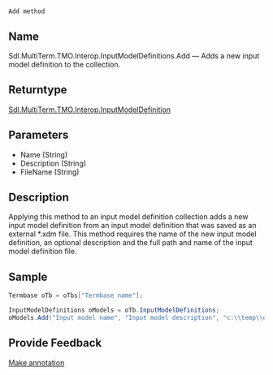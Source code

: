 

# 
    Add method



## Name

Sdl.MultiTerm.TMO.Interop.InputModelDefinitions.Add —          Adds a new input model definition to the collection.



## Returntype

[Sdl.MultiTerm.TMO.Interop.InputModelDefinition](Sdl.MultiTerm.TMO.Interop.InputModelDefinition.html)



## Parameters

* Name (String)
* Description (String)
* FileName (String)




## Description



Applying this method to an input model definition collection adds a new input model definition from an input model definition that was saved as an external \*.xdm file. This method requires the name of the new input model definition, an optional description and the full path and name of the input model definition file.



## Sample


```cs
Termbase oTb = oTbs["Termbase name"];

InputModelDefinitions oModels = oTb.InputModelDefinitions;
oModels.Add("Input model name", "Input model description", "c:\\temp\\def_model.xdm");
```



## Provide Feedback

[Make annotation](mailto:sdk-feedback@sdl.com&amp;subject=Reference%20for%20Sdl.MultiTerm.TMO.Interop.InputModelDefinitions.Add)

